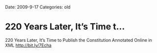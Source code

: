 Date: 2009-9-17
Categories: old

# 220 Years Later, It’s Time t...

220 Years Later, It’s Time to Publish the Constitution Annotated Online in XML <a href="http://bit.ly/7Echa" rel="nofollow">http://bit.ly/7Echa</a>
